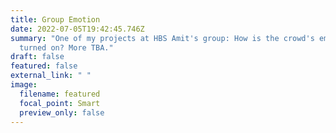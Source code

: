 ```yaml
---
title: Group Emotion
date: 2022-07-05T19:42:45.746Z
summary: "One of my projects at HBS Amit's group: How is the crowd's emotion
  turned on? More TBA."
draft: false
featured: false
external_link: " "
image:
  filename: featured
  focal_point: Smart
  preview_only: false
---
```


